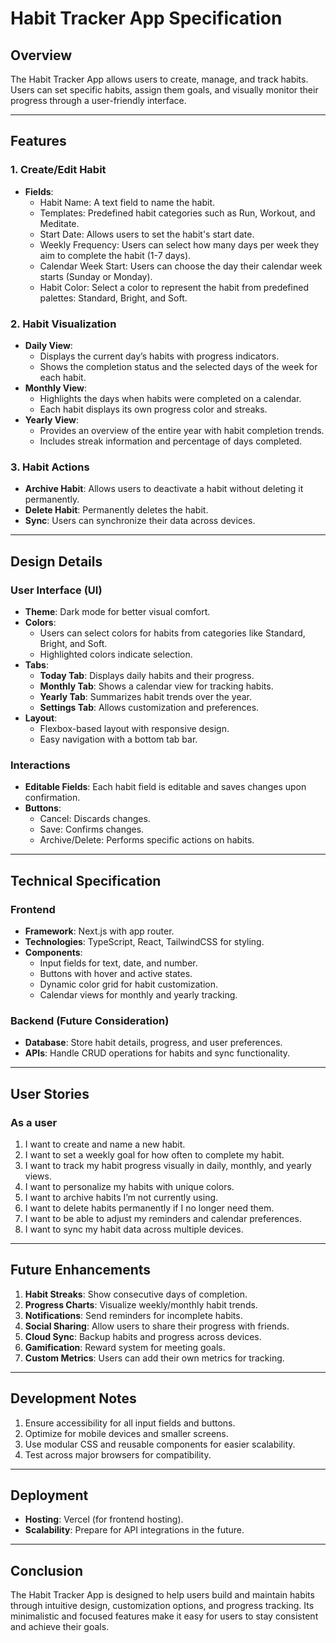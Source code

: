 # Habit Tracker App Specification

## Overview

The Habit Tracker App allows users to create, manage, and track habits. Users can set specific habits, assign them goals, and visually monitor their progress through a user-friendly interface.

---

## Features

### 1. **Create/Edit Habit**

- **Fields**:
  - Habit Name: A text field to name the habit.
  - Templates: Predefined habit categories such as Run, Workout, and Meditate.
  - Start Date: Allows users to set the habit's start date.
  - Weekly Frequency: Users can select how many days per week they aim to complete the habit (1-7 days).
  - Calendar Week Start: Users can choose the day their calendar week starts (Sunday or Monday).
  - Habit Color: Select a color to represent the habit from predefined palettes: Standard, Bright, and Soft.

### 2. **Habit Visualization**

- **Daily View**:
  - Displays the current day’s habits with progress indicators.
  - Shows the completion status and the selected days of the week for each habit.
- **Monthly View**:
  - Highlights the days when habits were completed on a calendar.
  - Each habit displays its own progress color and streaks.
- **Yearly View**:
  - Provides an overview of the entire year with habit completion trends.
  - Includes streak information and percentage of days completed.

### 3. **Habit Actions**

- **Archive Habit**: Allows users to deactivate a habit without deleting it permanently.
- **Delete Habit**: Permanently deletes the habit.
- **Sync**: Users can synchronize their data across devices.

---

## Design Details

### User Interface (UI)

- **Theme**: Dark mode for better visual comfort.
- **Colors**:
  - Users can select colors for habits from categories like Standard, Bright, and Soft.
  - Highlighted colors indicate selection.
- **Tabs**:
  - **Today Tab**: Displays daily habits and their progress.
  - **Monthly Tab**: Shows a calendar view for tracking habits.
  - **Yearly Tab**: Summarizes habit trends over the year.
  - **Settings Tab**: Allows customization and preferences.
- **Layout**:
  - Flexbox-based layout with responsive design.
  - Easy navigation with a bottom tab bar.

### Interactions

- **Editable Fields**: Each habit field is editable and saves changes upon confirmation.
- **Buttons**:
  - Cancel: Discards changes.
  - Save: Confirms changes.
  - Archive/Delete: Performs specific actions on habits.

---

## Technical Specification

### Frontend

- **Framework**: Next.js with app router.
- **Technologies**: TypeScript, React, TailwindCSS for styling.
- **Components**:
  - Input fields for text, date, and number.
  - Buttons with hover and active states.
  - Dynamic color grid for habit customization.
  - Calendar views for monthly and yearly tracking.

### Backend (Future Consideration)

- **Database**: Store habit details, progress, and user preferences.
- **APIs**: Handle CRUD operations for habits and sync functionality.

---

## User Stories

### As a user

1. I want to create and name a new habit.
2. I want to set a weekly goal for how often to complete my habit.
3. I want to track my habit progress visually in daily, monthly, and yearly views.
4. I want to personalize my habits with unique colors.
5. I want to archive habits I’m not currently using.
6. I want to delete habits permanently if I no longer need them.
7. I want to be able to adjust my reminders and calendar preferences.
8. I want to sync my habit data across multiple devices.

---

## Future Enhancements

1. **Habit Streaks**: Show consecutive days of completion.
2. **Progress Charts**: Visualize weekly/monthly habit trends.
3. **Notifications**: Send reminders for incomplete habits.
4. **Social Sharing**: Allow users to share their progress with friends.
5. **Cloud Sync**: Backup habits and progress across devices.
6. **Gamification**: Reward system for meeting goals.
7. **Custom Metrics**: Users can add their own metrics for tracking.

---

## Development Notes

1. Ensure accessibility for all input fields and buttons.
2. Optimize for mobile devices and smaller screens.
3. Use modular CSS and reusable components for easier scalability.
4. Test across major browsers for compatibility.

---

## Deployment

- **Hosting**: Vercel (for frontend hosting).
- **Scalability**: Prepare for API integrations in the future.

---

## Conclusion

The Habit Tracker App is designed to help users build and maintain habits through intuitive design, customization options, and progress tracking. Its minimalistic and focused features make it easy for users to stay consistent and achieve their goals.
